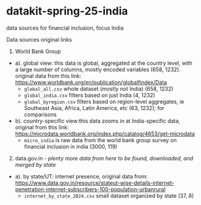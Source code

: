 # datakit-spring-25-india
data sources for financial inclusion, focus India

Data sources original links
1. World Bank Group
 - a). global view: this data is global, aggregated at the country level, with a large number of columns, mostly encoded variables (658, 1232). original data from this link:  https://www.worldbank.org/en/publication/globalfindex/Data
    - `global_all.csv` whole dataset (mostly not India) (658, 1232)
    - `global_india.csv` filters based on just India (4, 1232)
    - `global_byregion.csv` filters based on region-level aggregates, ie Southeast Asia, Africa, Latin America, etc (63, 1232); for comparisons
 - b). country-specific view:this data zooms in at India-specific data, original from this link: https://microdata.worldbank.org/index.php/catalog/4653/get-microdata
    - `micro_india` is raw data from the world bank group survey on financial inclusion in india (3000, 119)
2. data.gov.in - *plenty more data from here to be found, downloaded, and merged by state*
  - a). by state/UT: internet presence, original data from: https://www.data.gov.in/resource/stateut-wise-details-internet-penetration-internet-subscribers-100-population-urbanrural
    - `internet_by_state_2024.csv` small dataset organized by state (37, 8)
